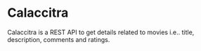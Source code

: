 <h1>Calaccitra</h1>


Calaccitra is a REST API to get details related to movies i.e.. title, description, comments and ratings.
